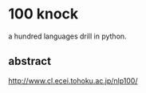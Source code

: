 100 knock
===

a hundred languages drill in python.

## abstract

http://www.cl.ecei.tohoku.ac.jp/nlp100/

